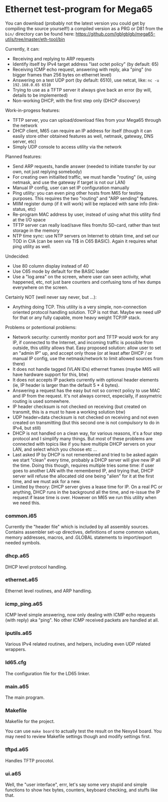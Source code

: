 # Ethernet test-program for Mega65

You can download (probably not the latest version you could get by compiling the source yourself!) a compiled version as a PRG or D81 from the `bin/` directory can be
found here: https://github.com/lgblgblgb/mega65-utils/tree/master/eth-tool/bin

Currently, it can:

* Receiving and replying to ARP requests
* Identify itself by IPv4 target address "last octet policy" (by default: 65)
* Receiving ICMP echo request, answering with reply, aka "ping" (no bigger frames than 256 bytes on ethernet level)
* Answering on a test UDP port (by default: 6510), use netcat, like: `nc -u 192.168.0.65 6510`
* Trying to use as a TFTP server it always give back an error (by will, details to be implemented)
* Non-working DHCP, with the first step only (DHCP discovery)

Work-in-progess features:

* TFTP server, you can upload/download files from your Mega65 through the network
* DHCP client, M65 can require an IP address for itself (though it can easily store other obtained features as well, netmask, gateway, DNS server, etc)
* Simply UDP console to access utility via the network

Planned features:

* Send ARP requests, handle answer (needed to initiate transfer by our own, not just replying somebody)
* For creating own initialited traffic, we must handle "routing" (ie, using netmask, and use the gateway if target is not our LAN)
* Manual IP config, user can set IP configuration manually
* Ping utility: you can even ping other hosts from M65 for testing purposes. This requires the two "routing" and "ARP sending" features.
* MIIM register dump (if it will work) will be replaced with sane info (link-status, etc)
* Re-program MAC address by user, instead of using what this utility find at the I/O space
* TFTP server can really load/save files from/to SD-card, rather than test storage in the memory
* NTP time sync: use NTP servers on Internet to obtain time, and set our TOD in CIA (can be seen via TI$ in C65 BASIC). Again it requires what ping utility as well.

Undecided:

* Use 80 column display instead of 40
* Use C65 mode by default for the BASIC loader
* Use a "log area" on the screen, where user can seen activity, what happened, etc, not just bare counters and confusing tons of hex dumps everywhere on the screen.

Certainly NOT (well never say never, but ...):

* Anything doing TCP. This utility is a very simple, non-connection oriented protocol handling solution. TCP is not that. Maybe we need uIP for that or any fully capable, more heavy weight TCP/IP stack.

Problems or potentional problems:

* Network security: currently monitor port and TFTP would work for any IP, if connected to the Internet, and incoming traffic is possible from outside, this utility allows that. Easy proposed solution: allow user to set an "admin IP" up, and accept only those (or at least after DHCP / or manual IP config, use the netmask/network to limit allowed sources from there)
* It does not handle tagged (VLAN IDs) ethernet frames (maybe M65 will have hardware support for this, btw)
* It does not accepts IP packets currently with optional header elements (ie, IP header is larger than the default 5 * 4 bytes).
* Answering a request has the easy but not so correct policy to use MAC and IP from the request. It's not always correct, especially, if assymetric routing is used somewhere.
* IP header checksum is not checked on receiving (but created on transmit, this is a must to have a working solution btw)
* UDP header+data checksum is not checked on receiving and not even created on transmitting (but this second one is not compulsory to do in IPv4, but still)
* DHCP is not handled on a clean way, for various reasons, it's a four step protocol and I simplify many things. But most of these problems are connected with topics like if you have multiple DHCP
servers on your LAN, and select which you choose etc ...
* Last asked IP by DHCP is not remembered and tried to be asked again we start "clean" every time, probably a DHCP server will give new IP all the time. Doing this though, requires multiple tries some time: if user goes to another LAN with the remembered IP, and trying that, DHCP server will refuse the allocated old one being "alien" for it at the first time, and we must ask for a new.
* Limited by theory: DHCP server gives a lease time for IP. On a real PC or anything, DHCP runs in the background all the time, and re-issue the IP request if lease time is over. However on M65 we run this utility when we need this.



### common.i65

Currently the "header file" which is included by all assembly sources.
Contains assembler set-up directives, definitions of some common values, memory addresses,
macros, and .GLOBAL statements to import/export needed symbols.

### dhcp.a65

DHCP level protocol handling.

### ethernet.a65

Ethernet level routines, and ARP handling.

### icmp_ping.a65

ICMP level simple answering, now only dealing with ICMP echo requests (with reply) aka "ping". No other ICMP received packets are handled at all.

### iputils.a65

Various IPv4 related routines, and helpers, including even UDP related wrappers.

### ld65.cfg

The configuration file for the LD65 linker.

### main.a65

The main program.

### Makefile

Makefile for the project.

You can use `make board` to actually test the result on the Nexys4 board. You may need to review Makefile settings though and modify settings first.

### tftpd.a65

Handles TFTP procotol.

### ui.a65

Well, the "user interface", errr, let's say some very stupid and simple functions to show hex bytes, counters, keyboard checking, and stuffs like that.

